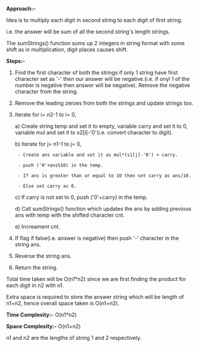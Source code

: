 **Approach:-**

Idea is to multiply each digit in second string to each digit of first string.

i.e. the answer will be sum of all the second string's length strings.

The sumStrings() function sums up 2 integers in string format with some shift as in multiplication, digit places causes shift.

**Steps:-**
1. Find the first character of both the strings if only 1 string have first character set as '-' then our answer will be negative.(i.e. if onyl 1 of the number is negative then answer will be negative). Remove the negative character from the string.
2. Remove the leading zeroes from both the strings and update strings too.
3. Iterate for i= n2-1 to i= 0,
    
    a) Create string temp and set it to empty, variable carry and set it to 0, variable mul and set it to s2[i]-'0'(i.e. convert character to digit).
    
    b) Iterate for j= n1-1 to j= 0,
    
        - Create ans variable and set it as mul*(s1[j]-'0') + carry.
    
        - push ('0'+ans%10) in the temp.
    
        - If ans is greater than or equal to 10 then set carry as ans/10.
    
        - Else set carry as 0.
    
    c) If carry is not set to 0, push ('0'+carry) in the temp.
    
    d) Call sumStrings() function which updates the ans by adding previous ans with temp with the shifted character cnt.
    
    e) Increament cnt.

4. If flag if false(i.e. answer is negative) then push '-' character in the string ans.
5. Reverse the string ans.
6. Return the string.



Total time taken will be O(n1*n2) since we are first finding the product for each digit in n2 with n1.

Extra space is required to store the answer string which will be length of n1+n2,  hence overall space taken is O(n1+n2).

**Time Complexity:-** O(n1*n2)

**Space Complexity:-** O(n1+n2)

n1 and n2 are the lengths of string 1 and 2 respectively.